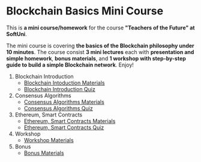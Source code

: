 # Blockchain Basics Mini Course

This is **a mini course/homework** for the course **"Teachers of the Future" at SoftUni**.

The mini course is covering **the basics of the Blockchain philosophy under 10 minutes**. The course consist **3 mini lectures** each with **presentation and simple homework**, **bonus materials**, and **1 workshop with step-by-step guide to build a simple Blockchain network**. Enjoy!

1. Blockchain Introduction
    * [Blockchain Intoduction Materials](https://github.com/mdamyanova/Blockchain-Basics-Mini-Course/tree/master/01.Blockchain%20Introduction)
    * [Blockchain Introduction Quiz](https://quizizz.com/admin/quiz/5d2f6929f2b3cd001aa37fdb/blockchain-introduction)
1. Consensus Algorithms
    * [Consensus Algorithms Materials](https://github.com/mdamyanova/Blockchain-Basics-Mini-Course/tree/master/02.Consensus%20Algorithms)
    * [Consensus Algorithms Quiz](https://quizizz.com/admin/quiz/5d2f72e469e55c001aaee0b4/consensus-algorithms-introduction)
1. Ethereum, Smart Contracts
    * [Ethereum, Smart Contracts Materials](https://github.com/mdamyanova/Blockchain-Basics-Mini-Course/tree/master/03.Ethereum%2C%20Smart%20Contracts)
    * [Ethereum, Smart Contracts Quiz](https://quizizz.com/admin/quiz/5d303be8b1a002001dca2ed0/ethereum-smart-contracts-introduction)
1. Workshop
    * [Workshop Materials](https://github.com/mdamyanova/Blockchain-Basics-Mini-Course/tree/master/04.Workshop)
1. Bonus
    * [Bonus Materials](https://github.com/mdamyanova/Blockchain-Basics-Mini-Course/tree/master/05.Bonus)

